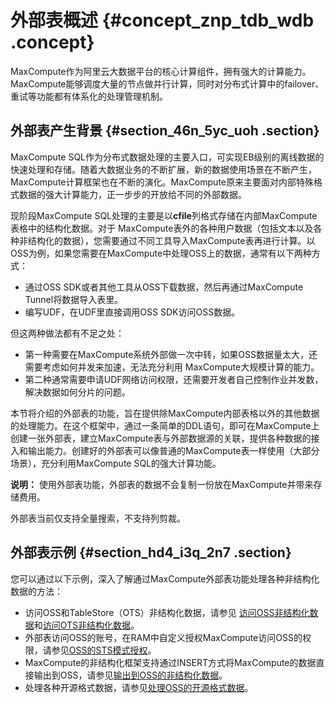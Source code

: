 # 外部表概述 {#concept_znp_tdb_wdb .concept}

MaxCompute作为阿里云大数据平台的核心计算组件，拥有强大的计算能力。MaxCompute能够调度大量的节点做并行计算，同时对分布式计算中的failover、重试等功能都有体系化的处理管理机制。

## 外部表产生背景 {#section_46n_5yc_uoh .section}

MaxCompute SQL作为分布式数据处理的主要入口，可实现EB级别的离线数据的快速处理和存储。随着大数据业务的不断扩展，新的数据使用场景在不断产生，MaxCompute计算框架也在不断的演化。MaxCompute原来主要面对内部特殊格式数据的强大计算能力，正一步步的开放给不同的外部数据。

现阶段MaxCompute SQL处理的主要是以**cfile**列格式存储在内部MaxCompute表格中的结构化数据。对于 MaxCompute表外的各种用户数据（包括文本以及各种非结构化的数据），您需要通过不同工具导入MaxCompute表再进行计算。以OSS为例，如果您需要在MaxCompute中处理OSS上的数据，通常有以下两种方式：

-   通过OSS SDK或者其他工具从OSS下载数据，然后再通过MaxCompute Tunnel将数据导入表里。
-   编写UDF，在UDF里直接调用OSS SDK访问OSS数据。

但这两种做法都有不足之处：

-   第一种需要在MaxCompute系统外部做一次中转，如果OSS数据量太大，还需要考虑如何并发来加速，无法充分利用 MaxCompute大规模计算的能力。
-   第二种通常需要申请UDF网络访问权限，还需要开发者自己控制作业并发数，解决数据如何分片的问题。

本节将介绍的外部表的功能，旨在提供除MaxCompute内部表格以外的其他数据的处理能力。在这个框架中，通过一条简单的DDL语句，即可在MaxCompute上创建一张外部表，建立MaxCompute表与外部数据源的关联，提供各种数据的接入和输出能力。创建好的外部表可以像普通的MaxCompute表一样使用（大部分场景），充分利用MaxCompute SQL的强大计算功能。

**说明：** 使用外部表功能，外部表的数据不会复制一份放在MaxCompute并带来存储费用。

外部表当前仅支持全量搜索，不支持列剪裁。

## 外部表示例 {#section_hd4_i3q_2n7 .section}

您可以通过以下示例，深入了解通过MaxCompute外部表功能处理各种非结构化数据的方法：

-   访问OSS和TableStore（OTS）非结构化数据，请参见 [访问OSS非结构化数据](intl.zh-CN/用户指南/外部表/访问OSS非结构化数据.md)和[访问OTS非结构化数据](intl.zh-CN/用户指南/外部表/访问OTS非结构化数据.md)。
-   外部表访问OSS的账号，在RAM中自定义授权MaxCompute访问OSS的权限，请参见[OSS的STS模式授权](intl.zh-CN/用户指南/外部表/OSS的STS模式授权.md#)。
-   MaxCompute的非结构化框架支持通过INSERT方式将MaxCompute的数据直接输出到OSS，请参见[输出到OSS的非结构化数据](intl.zh-CN/用户指南/外部表/输出到OSS的非结构化数据.md#)。
-   处理各种开源格式数据，请参见[处理OSS的开源格式数据](intl.zh-CN/用户指南/外部表/处理OSS的开源格式数据.md#)。


